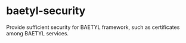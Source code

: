 # baetyl-security
Provide sufficient security for BAETYL framework, such as certificates among BAETYL services.
